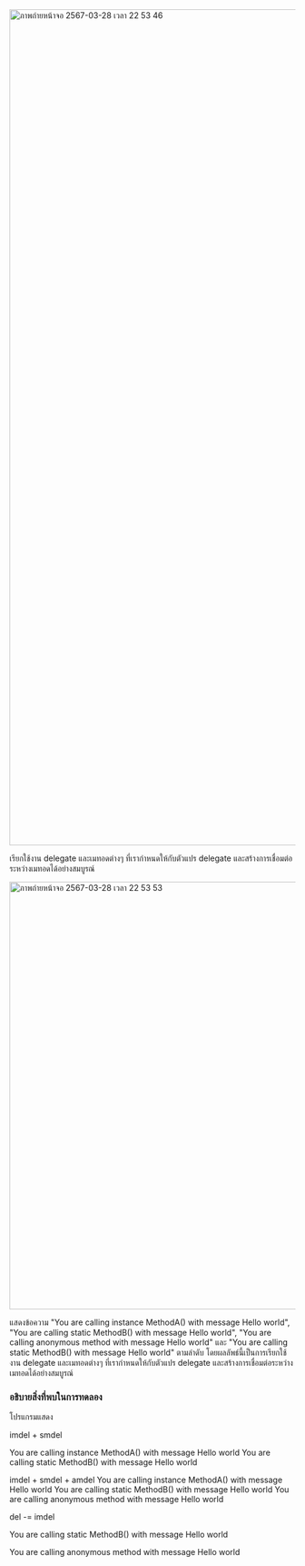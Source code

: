 <img width="1470" alt="ภาพถ่ายหน้าจอ 2567-03-28 เวลา 22 53 46" src="https://github.com/omelaweng/03376836-OOP-2566-Lab-15/assets/144561325/6c97e46b-dc3e-42df-932d-0ceba952775c">

เรียกใช้งาน delegate และเมทอดต่างๆ ที่เรากำหนดให้กับตัวแปร delegate และสร้างการเชื่อมต่อระหว่างเมทอดได้อย่างสมบูรณ์

<img width="752" alt="ภาพถ่ายหน้าจอ 2567-03-28 เวลา 22 53 53" src="https://github.com/omelaweng/03376836-OOP-2566-Lab-15/assets/144561325/aeead2d5-3aae-4c85-94e2-4f02b9a6f9cc">

แสดงข้อความ "You are calling instance MethodA() with message Hello world", "You are calling static MethodB() with message Hello world", "You are calling anonymous method with message Hello world" และ "You are calling static MethodB() with message Hello world" ตามลำดับ โดยผลลัพธ์นี้เป็นการเรียกใช้งาน delegate และเมทอดต่างๆ ที่เรากำหนดให้กับตัวแปร delegate และสร้างการเชื่อมต่อระหว่างเมทอดได้อย่างสมบูรณ์

### อธิบายสิ่งที่พบในการทดลอง
โปรแกรมแสดง

imdel + smdel

You are calling instance MethodA() with message Hello world You are calling static MethodB() with message Hello world

imdel + smdel + amdel You are calling instance MethodA() with message Hello world You are calling static MethodB() with message Hello world You are calling anonymous method with message Hello world

del -= imdel

You are calling static MethodB() with message Hello world

You are calling anonymous method with message Hello world
